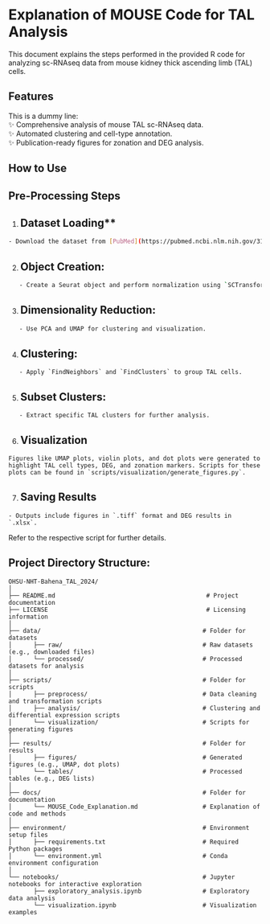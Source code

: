 # Explanation of MOUSE Code for TAL Analysis
This document explains the steps performed in the provided R code for analyzing sc-RNAseq data from mouse kidney thick ascending limb (TAL) cells.

## Features
This is a dummy line: <br>
✨ Comprehensive analysis of mouse TAL sc-RNAseq data. <br>
✨ Automated clustering and cell-type annotation. <br>
✨ Publication-ready figures for zonation and DEG analysis. <br>

## How to Use
## Pre-Processing Steps

1. ## Dataset Loading**
```bash
- Download the dataset from [PubMed](https://pubmed.ncbi.nlm.nih.gov/31689386/) and load it using `Seurat::Read10X`. <br>
```
2. ## Object Creation: <br>
```bash
   - Create a Seurat object and perform normalization using `SCTransform`.
```
3. ## Dimensionality Reduction: <br>
```bash
   - Use PCA and UMAP for clustering and visualization.
```
4. ## Clustering:
```
   - Apply `FindNeighbors` and `FindClusters` to group TAL cells.
```
5. ## Subset Clusters:
```
   - Extract specific TAL clusters for further analysis.
```
6. ## Visualization
```
Figures like UMAP plots, violin plots, and dot plots were generated to highlight TAL cell types, DEG, and zonation markers. Scripts for these plots can be found in `scripts/visualization/generate_figures.py`.
```

7. ## Saving Results
```
- Outputs include figures in `.tiff` format and DEG results in `.xlsx`.
```

Refer to the respective script for further details.


## Project Directory Structure:
```
OHSU-NHT-Bahena_TAL_2024/
│
├── README.md                                          # Project documentation
├── LICENSE                                            # Licensing information
│
├── data/                                             # Folder for datasets
│      ├── raw/                                       # Raw datasets (e.g., downloaded files)
│      └── processed/                                 # Processed datasets for analysis
│
├── scripts/                                          # Folder for scripts
│      ├── preprocess/                                # Data cleaning and transformation scripts
│      ├── analysis/                                  # Clustering and differential expression scripts
│      └── visualization/                             # Scripts for generating figures
│
├── results/                                          # Folder for results
│      ├── figures/                                   # Generated figures (e.g., UMAP, dot plots)
│      └── tables/                                    # Processed tables (e.g., DEG lists)
│
├── docs/                                             # Folder for documentation
│      └── MOUSE_Code_Explanation.md                  # Explanation of code and methods
│
├── environment/                                      # Environment setup files
│      ├── requirements.txt                           # Required Python packages
│      └── environment.yml                            # Conda environment configuration
│
└── notebooks/                                        # Jupyter notebooks for interactive exploration
       ├── exploratory_analysis.ipynb                 # Exploratory data analysis
       └── visualization.ipynb                        # Visualization examples
```

